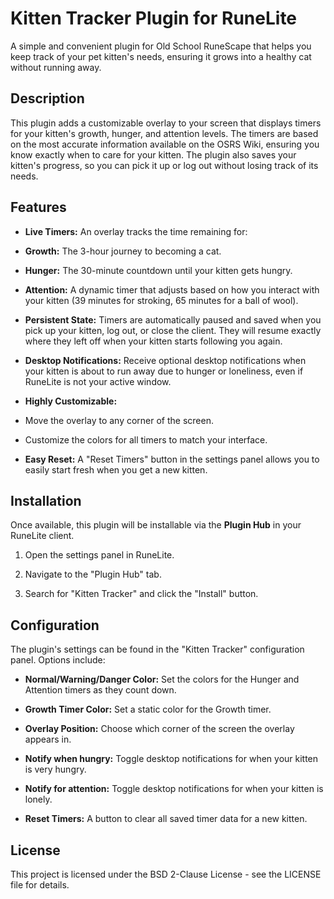 # Kitten Tracker Plugin for RuneLite

A simple and convenient plugin for Old School RuneScape that helps you keep track of your pet kitten's needs, ensuring it grows into a healthy cat without running away.

## Description

This plugin adds a customizable overlay to your screen that displays timers for your kitten's growth, hunger, and attention levels. The timers are based on the most accurate information available on the OSRS Wiki, ensuring you know exactly when to care for your kitten. The plugin also saves your kitten's progress, so you can pick it up or log out without losing track of its needs.

## Features

* **Live Timers:** An overlay tracks the time remaining for:

* **Growth:** The 3-hour journey to becoming a cat.

* **Hunger:** The 30-minute countdown until your kitten gets hungry.

* **Attention:** A dynamic timer that adjusts based on how you interact with your kitten (39 minutes for stroking, 65 minutes for a ball of wool).

* **Persistent State:** Timers are automatically paused and saved when you pick up your kitten, log out, or close the client. They will resume exactly where they left off when your kitten starts following you again.

* **Desktop Notifications:** Receive optional desktop notifications when your kitten is about to run away due to hunger or loneliness, even if RuneLite is not your active window.

* **Highly Customizable:**

* Move the overlay to any corner of the screen.

* Customize the colors for all timers to match your interface.

* **Easy Reset:** A "Reset Timers" button in the settings panel allows you to easily start fresh when you get a new kitten.

## Installation

Once available, this plugin will be installable via the **Plugin Hub** in your RuneLite client.

1. Open the settings panel in RuneLite.

2. Navigate to the "Plugin Hub" tab.

3. Search for "Kitten Tracker" and click the "Install" button.

## Configuration

The plugin's settings can be found in the "Kitten Tracker" configuration panel. Options include:

* **Normal/Warning/Danger Color:** Set the colors for the Hunger and Attention timers as they count down.

* **Growth Timer Color:** Set a static color for the Growth timer.

* **Overlay Position:** Choose which corner of the screen the overlay appears in.

* **Notify when hungry:** Toggle desktop notifications for when your kitten is very hungry.

* **Notify for attention:** Toggle desktop notifications for when your kitten is lonely.

* **Reset Timers:** A button to clear all saved timer data for a new kitten.

## License

This project is licensed under the BSD 2-Clause License - see the LICENSE file for details.
